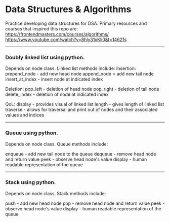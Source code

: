 # Data Structures & Algorithms
Practice developing data structures for DSA. 
Primary resources and courses that inspired this repo are:
https://frontendmasters.com/courses/algorithms/
https://www.youtube.com/watch?v=8hly31xKli0&t=14621s

--------------------
### Doubly linked list using python.

Depends on node class. Linked list methods include:
Insertion:
prepend_node - add new head node
append_node = add new tail node
insert_at_index - insert node at indicated index

Deletion:
pop_left - deletion of head node
pop_right - deletion of tail node
delete_index - deletion of node at indicated index

QoL:
display - provides visual of linked list
length - gives length of linked list
traverse - allows for traversal and print out of nodes and their associated values and indices

--------------------
### Queue using python.

Depends on node class. Queue methods include:

enqueue - add new tail node to the queue
dequeue - remove head node and return value
peek - observe head node's value
display - human readable representation of the queue

--------------------
### Stack using python.

Depends on node class. Stack methods include:

push - add new head node
pop - remove head node and return value
peek - observe head node's value
display - human readable representation of the queue
